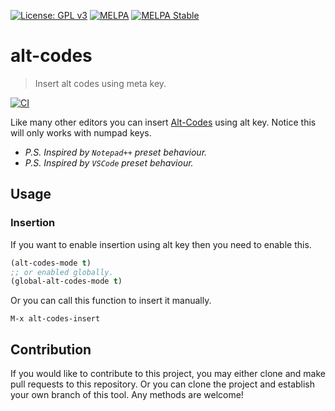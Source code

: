[![License: GPL v3](https://img.shields.io/badge/License-GPL%20v3-blue.svg)](https://www.gnu.org/licenses/gpl-3.0)
[![MELPA](https://melpa.org/packages/alt-codes-badge.svg)](https://melpa.org/#/alt-codes)
[![MELPA Stable](https://stable.melpa.org/packages/alt-codes-badge.svg)](https://stable.melpa.org/#/alt-codes)

# alt-codes
> Insert alt codes using meta key.

[![CI](https://github.com/jcs-elpa/alt-codes/actions/workflows/test.yml/badge.svg)](https://github.com/jcs-elpa/alt-codes/actions/workflows/test.yml)

Like many other editors you can insert [Alt-Codes](https://www.alt-codes.net/) 
using alt key. Notice this will only works with numpad keys.

* *P.S. Inspired by `Notepad++` preset behaviour.*
* *P.S. Inspired by `VSCode` preset behaviour.*

## Usage

### Insertion

If you want to enable insertion using alt key then you need to enable this.

```el
(alt-codes-mode t)
;; or enabled globally.
(global-alt-codes-mode t)
```

Or you can call this function to insert it manually.

```
M-x alt-codes-insert
```

## Contribution

If you would like to contribute to this project, you may either 
clone and make pull requests to this repository. Or you can 
clone the project and establish your own branch of this tool. 
Any methods are welcome!
